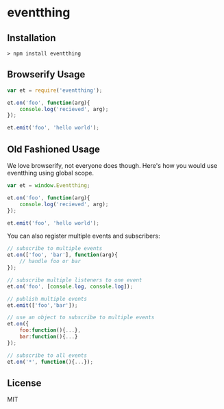 # eventthing

## Installation

```
> npm install eventthing
```

## Browserify Usage

```js
var et = require('eventthing');

et.on('foo', function(arg){
	console.log('recieved', arg);
});

et.emit('foo', 'hello world');
```

## Old Fashioned Usage

We love browserify, not everyone does though. Here's how you would use eventthing using global scope.

```js
var et = window.Eventthing;

et.on('foo', function(arg){
	console.log('recieved', arg);
});

et.emit('foo', 'hello world');
```

You can also register multiple events and subscribers:

```js
// subscribe to multiple events
et.on(['foo', 'bar'], function(arg){
	// handle foo or bar
});

// subscribe multiple listeners to one event
et.on('foo', [console.log, console.log]); 

// publish multiple events
et.emit(['foo','bar']);

// use an object to subscribe to multiple events
et.on({
	foo:function(){...},
	bar:function(){...}
});

// subscribe to all events
et.on('*', function(){...});
```


## License

MIT

